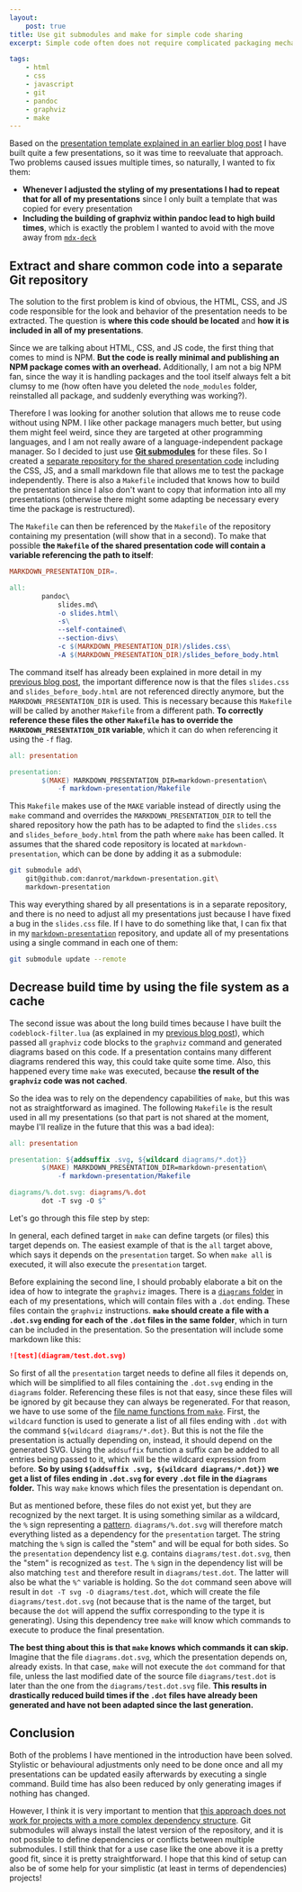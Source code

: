 ```yaml
---
layout:
    post: true
title: Use git submodules and make for simple code sharing
excerpt: Simple code often does not require complicated packaging mechanisms. Reusing established tools like Git and make seem perfect for this use case.

tags:
    - html
    - css
    - javascript
    - git
    - pandoc
    - graphviz
    - make
---
```


Based on the [presentation template explained in an earlier blog
post](/2020/03/28/creating-highly-customizable-html-presentation-with-markdown-and-pandoc.html) I have built quite a
few presentations, so it was time to reevaluate that approach. Two problems caused issues multiple times, so naturally,
I wanted to fix them:

- **Whenever I adjusted the styling of my presentations I had to repeat that for all of my presentations** since I
only built a template that was copied for every presentation
- **Including the building of graphviz within pandoc lead to high build times**, which is exactly the problem I wanted
to avoid with the move away from [`mdx-deck`](https://github.com/jxnblk/mdx-deck)

## Extract and share common code into a separate Git repository

The solution to the first problem is kind of obvious, the HTML, CSS, and JS code responsible for the look and behavior
of the presentation needs to be extracted. The question is **where this code should be located** and **how it is
included in all of my presentations**.

Since we are talking about HTML, CSS, and JS code, the first thing that comes to mind is NPM. **But the code is really
minimal and publishing an NPM package comes with an overhead.** Additionally, I am not a big NPM fan, since the way it
is handling packages and the tool itself always felt a bit clumsy to me (how often have you deleted the `node_modules`
folder, reinstalled all package, and suddenly everything was working?).

Therefore I was looking for another solution that allows me to reuse code without using NPM. I like other package
managers much better, but using them might feel weird, since they are targeted at other programming languages, and I am
not really aware of a language-independent package manager. So I decided to just use
[**Git submodules**](https://git-scm.com/book/en/v2/Git-Tools-Submodules) for these files.
So I created a [separate repository for the shared presentation code](https://github.com/danrot/markdown-presentation)
including the CSS, JS, and a small markdown file that allows me to test the package independently. There is also a
`Makefile` included that knows how to build the presentation since I also don't want to copy that information into all
my presentations (otherwise there might some adapting be necessary every time the package is restructured).

The `Makefile` can then be referenced by the `Makefile` of the repository containing my presentation (will show that in
a second). To make that possible **the `Makefile` of the shared presentation code will contain a variable referencing
the path to itself**:

```makefile
MARKDOWN_PRESENTATION_DIR=.

all:
        pandoc\
            slides.md\
            -o slides.html\
            -s\
            --self-contained\
            --section-divs\
            -c $(MARKDOWN_PRESENTATION_DIR)/slides.css\
            -A $(MARKDOWN_PRESENTATION_DIR)/slides_before_body.html
```

The command itself has already been explained in more detail in my [previous blog
post](/2020/03/28/creating-highly-customizable-html-presentation-with-markdown-and-pandoc.html), the important
difference now is that the files `slides.css` and `slides_before_body.html` are not referenced directly anymore, but
the `MARKDOWN_PRESENTATION_DIR` is used. This is necessary because this `Makefile` will be called by another
`Makefile` from a different path. **To correctly reference these files the other `Makefile` has to override the
`MARKDOWN_PRESENTATION_DIR` variable**, which it can do when referencing it using the `-f` flag.

```makefile
all: presentation

presentation:
        $(MAKE) MARKDOWN_PRESENTATION_DIR=markdown-presentation\
            -f markdown-presentation/Makefile
```

This `Makefile` makes use of the `MAKE` variable instead of directly using the `make` command and overrides the
`MARKDOWN_PRESENTATION_DIR` to tell the shared repository how the path has to be adapted to find the `slides.css` and
`slides_before_body.html` from the path where `make` has been called. It assumes that the shared code repository is
located at `markdown-presentation`, which can be done by adding it as a submodule:

```bash
git submodule add\
    git@github.com:danrot/markdown-presentation.git\
    markdown-presentation
```

This way everything shared by all presentations is in a separate repository, and there is no need to adjust all my
presentations just because I have fixed a bug in the `slides.css` file. If I have to do something like that, I can fix
that in my [`markdown-presentation`](https://github.com/danrot/markdown-presentation) repository, and update all of my
presentations using a single command in each one of them:

```bash
git submodule update --remote
```

## Decrease build time by using the file system as a cache

The second issue was about the long build times because I have built the `codeblock-filter.lua` (as explained in my
[previous blog post](/2020/03/28/creating-highly-customizable-html-presentation-with-markdown-and-pandoc.html)), which
passed all `graphviz` code blocks to the `graphviz` command and generated diagrams based on this code. If a
presentation contains many different diagrams rendered this way, this could take quite some time. Also, this happened
every time `make` was executed, because **the result of the `graphviz` code was not cached**.

So the idea was to rely on the dependency capabilities of `make`, but this was not as straightforward as imagined. The
following `Makefile` is the result used in all my presentations (so that part is not shared at the moment, maybe I'll
realize in the future that this was a bad idea):

```makefile
all: presentation

presentation: ${addsuffix .svg, ${wildcard diagrams/*.dot}}
        $(MAKE) MARKDOWN_PRESENTATION_DIR=markdown-presentation\
            -f markdown-presentation/Makefile

diagrams/%.dot.svg: diagrams/%.dot
        dot -T svg -O $^
```

Let's go through this file step by step:

In general, each defined target in `make` can define targets (or files) this target depends on. The easiest example of
that is the `all` target above, which says it depends on the `presentation` target. So when `make all` is executed, it
will also execute the `presentation` target.

Before explaining the second line, I should probably elaborate a bit on the idea of how to integrate the `graphviz`
images. There is a [`diagrams`
folder](https://github.com/danrot/presentation-template/tree/8c493d8270f68b403ccead4547a681b9190a30b8/diagrams) in each
of my presentations, which will contain files with a `.dot` ending. These files contain the `graphviz` instructions.
**`make` should create a file with a `.dot.svg` ending for each of the `.dot` files in the same folder**, which in turn
can be included in the presentation. So the presentation will include some markdown like this:

```markdown
![test](diagram/test.dot.svg)
```

So first of all the `presentation` target needs to define all files it depends on, which will be simplified to all
files containing the `.dot.svg` ending in the `diagrams` folder. Referencing these files is not that easy, since these
files will be ignored by git because they can always be regenerated. For that reason, we have to use some of the [file
name functions from `make`](https://www.gnu.org/software/make/manual/html_node/File-Name-Functions.html). First, the
`wildcard` function is used to generate a list of all files ending with `.dot` with the command
`${wildcard diagrams/*.dot}`. But this is not the file the presentation is actually depending on, instead, it should
depend on the generated SVG. Using the `addsuffix` function a suffix can be added to all entries being passed to it,
which will be the wildcard expression from before. **So by using `${addsuffix .svg, ${wildcard diagrams/*.dot}}` we get
a list of files ending in `.dot.svg` for every `.dot` file in the `diagrams` folder.** This way `make` knows which
files the presentation is dependant on.

But as mentioned before, these files do not exist yet, but they are recognized by the next target. It is using
something similar as a wildcard, the `%` sign representing a
[pattern](https://www.gnu.org/software/make/manual/html_node/Pattern-Intro.html#Pattern-Intro). `diagrams/%.dot.svg`
will therefore match everything listed as a dependency for the `presentation` target. The string matching the `%` sign
is called the "stem" and will be equal for both sides. So the `presentation` dependency list e.g. contains
`diagrams/test.dot.svg`, then the "stem" is recognized as `test`. The `%` sign in the dependency list will be also
matching `test` and therefore result in `diagrams/test.dot`. The latter will also be what the `%^` variable is holding.
So the `dot` command seen above will result in `dot -T svg -O diagrams/test.dot`, which will create the file
`diagrams/test.dot.svg` (not because that is the name of the target, but because the `dot` will append the suffix
corresponding to the type it is generating). Using this dependency tree `make` will know which commands to execute to
produce the final presentation.

**The best thing about this is that `make` knows which commands it can skip.** Imagine that the file
`diagrams.dot.svg`, which the presentation depends on, already exists. In that case, `make` will not execute the `dot`
command for that file, unless the last modified date of the source file `diagrams/test.dot` is later than the one from
the `diagrams/test.dot.svg` file. **This results in drastically reduced build times if the `.dot` files have already
been generated and have not been adapted since the last generation.**

## Conclusion

Both of the problems I have mentioned in the introduction have been solved. Stylistic or behavioural adjustments only
need to be done once and all my presentations can be updated easily afterwards by executing a single command. Build
time has also been reduced by only generating images if nothing has changed.

However, I think it is very important to mention that [this approach does not work for projects with a more complex
dependency structure](https://github.blog/2016-02-01-working-with-submodules/). Git submodules will always install the
latest version of the repository, and it is not possible to define dependencies or conflicts between multiple
submodules. I still think that for a use case like the one above it is a pretty good fit, since it is pretty
straightforward. I hope that this kind of setup can also be of some help for your simplistic (at least in terms of
dependencies) projects!
